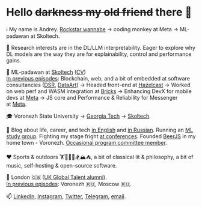# Hello ~~darkness my old friend~~ there 👋

ℹ️ My name is Andrey. [Rockstar wannabe](https://notsoalive.goncharov.page/) -> coding monkey at Meta -> ML-padawan at Skoltech. 

🧪 Research interests are in the DL/LLM interpretability. Eager to explore why DL models are the way they are for explainability, control and performance gains.

💼 ML-padawan at [Skoltech](https://new.skoltech.ru/en/programs/msc-data-sciences) ([CV](https://goncharov.page/cv))     
<ins>In previous episodes</ins>: Blockchain, web, and a bit of embedded at software consultancies ([DSR](https://en.dsr-corporation.com/), [DataArt](https://www.dataart.com/)) -> Headed front-end at [Hazelcast](https://hazelcast.com/) -> Worked on web perf and WASM integration at [Bricks](https://www.thebricks.com/) -> Enhancing DevX for mobile devs at [Meta](https://www.meta.com/) -> JS core and Performance & Reliability for Messenger at [Meta](https://www.meta.com/).

🎓 Voronezh State University -> [Georgia Tech](https://blog.goncharov.page/how-to-get-an-online-masters-in-cs-for-a-price-of-your-morning-latte) -> [Skoltech](https://new.skoltech.ru/en/programs/msc-data-sciences).

🎉 Blog about life, career, and tech [in English](https://blog.goncharov.page/) and [in Russian](https://t.me/aigoncharov_vs_world). Running an [ML study group](https://mlmisfits.org/). Fighting my stage fright [at conferences](https://github.com/aigoncharov/talks). Founded [BeerJS](https://github.com/beerjs/voronezh) in my home town - Voronezh. [Occasional program committee member](https://docs.google.com/spreadsheets/d/1G1KiWarMH9J1rRToRJFnbTwyOcwOXU056g0INIkT4_w/edit?usp=sharing).

❤️ Sports & outdoors 🏋🥊🚴🏃🏂🏔⛺, a bit of classical lit & philosophy, a bit of music, self-hosting & open-source software.

📌 London 🇬🇧 ([UK Global Talent alumni](https://42.goncharov.page/l/uk-global-talent-visa-for-mortals)).     
<ins>In previous episodes</ins>: Voronezh 🇷🇺, Moscow 🇷🇺. 

📫 [LinkedIn](https://www.linkedin.com/in/aigoncharov/), [Instagram](https://www.instagram.com/aigoncharov/), [Twitter](https://twitter.com/ai_goncharov), [Telegram](https://t.me/aigoncharov), [email](mailto:andrey@goncharov.page).
